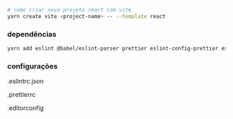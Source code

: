 ```bash
# como criar novo projeto react com vite
yarn create vite <project-name> -- --template react
```

### dependências
```bash
yarn add eslint @babel/eslint-parser prettier eslint-config-prettier eslint-plugin-prettier eslint-plugin-react eslint-plugin-react-hooks -D
```

### configurações

.eslintrc.json

.prettierrc

.editorconfig